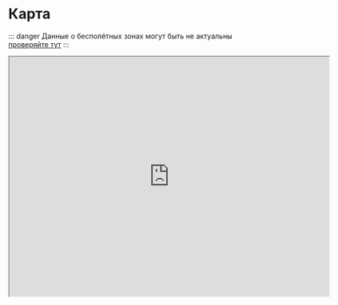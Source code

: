 # Карта


::: danger
Данные о бесполётных зонах могут быть не актуальны [проверяйте тут](/legal)
:::

<iframe src="https://www.google.com/maps/d/embed?mid=1O2DO27VpRQyKWevqAfVKu_AY4S3FPX4&ehbc=2E312F&noprof=1" width="640" height="480"></iframe>